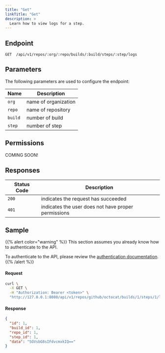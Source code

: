 ```yaml
---
title: "Get"
linkTitle: "Get"
description: >
  Learn how to view logs for a step.
---
```


## Endpoint

```
GET  /api/v1/repos/:org/:repo/builds/:build/steps/:step/logs
```

## Parameters

The following parameters are used to configure the endpoint:

| Name    | Description          |
| ------- | -------------------- |
| `org`   | name of organization |
| `repo`  | name of repository   |
| `build` | number of build      |
| `step`  | number of step       |

## Permissions

COMING SOON!

## Responses

| Status Code | Description                                         |
| ----------- | --------------------------------------------------- |
| `200`       | indicates the request has succeeded                 |
| `401`       | indicates the user does not have proper permissions |

## Sample

{{% alert color="warning" %}}
This section assumes you already know how to authenticate to the API.

To authenticate to the API, please review the [authentication documentation](/docs/reference/api/authentication/).
{{% /alert %}}

#### Request

```sh
curl \
  -X GET \
  -H "Authorization: Bearer <token>" \
  "http://127.0.0.1:8080/api/v1/repos/github/octocat/builds/1/steps/1/logs"
```

#### Response

```json
{
  "id": 1,
  "build_id": 1,
  "repo_id": 1,
  "step_id": 1,
  "data": "SGVsbG8sIFdvcmxkIQ=="
}
```
